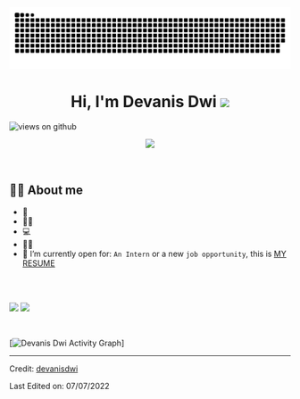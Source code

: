 <div align="center">
  <a href="https://1999azzar.github.io/1999AZZAR/">
  <img  src="https://github.com/1999AZZAR/1999AZZAR/blob/main/resources/img/grid-snake.svg"
       alt="snake" /></a>
</div>

<h1 align="center">Hi, I'm Devanis Dwi <img src="https://media.giphy.com/media/hvRJCLFzcasrR4ia7z/giphy.gif" width="35"></h1>
<img src="https://komarev.com/ghpvc/?username=devanisdwi&label=Views&color=brightgreen&style=flat-square" alt="views on github" />
<p align="center">
  <a href="https://github.com/DenverCoder1/readme-typing-svg"><img src="https://readme-typing-svg.herokuapp.com?lines=Data+Enthusiast;Business+Intelligence;Product+Development&center=true&width=500&height=50"></a>
</p>

<br>

## :sassy_woman:  About me
- :school: 
- :technologist: 
- :computer:
- :student: 
- :thinking: I’m currently open for: `An Intern` or a new `job opportunity`, this is [MY RESUME](https://drive.google.com/)

<br>

<br/>
<p align="left">
  <img width="49.5%" src="https://github-readme-stats.vercel.app/api?username=devanisdwi&show_icons=true&theme=gruvbox&hide_border=true" />
    <img width="49.5%" src="https://github-readme-streak-stats.herokuapp.com/?user=devanisdwi&theme=gruvbox&hide_border=true" />
</p>
<br>

[![Devanis Dwi Activity Graph](https://activity-graph.herokuapp.com/graph?username=devanisdwi&custom_title=Devanis%20Dwi's%20Contribution%20Graph&theme=gruvbox&bg_color=282828&hide_border=true&line=d1a01f&point=c58545)]

------

Credit: [devanisdwi](https://github.com/devanisdwi)

Last Edited on: 07/07/2022
